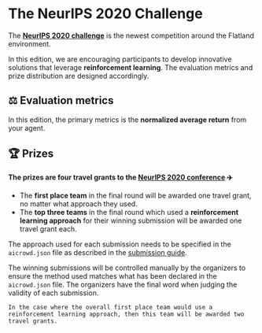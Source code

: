 The NeurIPS 2020 Challenge
===

The **[NeurIPS 2020 challenge](https://www.aicrowd.com/challenges/neurips-2020-flatland-challenge/)** is the newest competition around the Flatland environment.

In this edition, we are encouraging participants to develop innovative solutions that leverage **reinforcement learning**. The evaluation metrics and prize distribution are designed accordingly.


⚖ Evaluation metrics
---

In this edition, the primary metrics is the **normalized average return** from your agent.


🏆 Prizes
---

**The prizes are four travel grants to the [NeurIPS 2020 conference](http://neurips.cc/Conferences/2020/) ✈️**

- The **first place team** in the final round will be awarded one travel grant, no matter what approach they used.
- The **top three teams** in the final round which used a **reinforcement learning approach** for their winning submission will be awarded one travel grant each.

The approach used for each submission needs to be specified in the `aicrowd.json` file as described in the [submission guide](../getting-started/first-submission). 

The winning submissions will be controlled manually by the organizers to ensure the method used matches what has been declared in the `aicrowd.json` file. The organizers have the final word when judging the validity of each submission.

```{note}
In the case where the overall first place team would use a reinforcement learning approach, then this team will be awarded two travel grants.
```